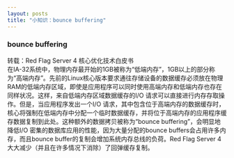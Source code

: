 ```yaml
---
layout: posts
title: "小知识：bounce buffering"
---
```

### bounce buffering
转载：Red Flag Server 4 核心优化技术白皮书<br>
在IA-32系统中，物理内存最开始的1GB被称为“低端内存”，1GB以上的部分称为“高端内存”。先前的Linux核心版本要求通往存储设备的数据缓存必须放在物理RAM的低端内存区域，即使是应用程序可以同时使用高端内存和低端内存也存在同样状况。这样，来自低端内存区域数据缓存的I/O 请求可以直接进行内存存取操作。但是，当应用程序发出一个I/O 请求，其中包含位于高端内存的数据缓存时，核心将强制在低端内存中分配一个临时数据缓存，并将位于高端内存的应用程序缓存数据复制到此处。这种额外的数据拷贝被称为“bounce buffering”，会明显地降低I/O 密集的数据库应用的性能，因为大量分配的bounce buffers会占用许多内存，而且bounce buffer的复制会增加系统内存总线的负荷。Red Flag Server 4大大减少（并且在许多情况下消除）了回弹缓存复制。